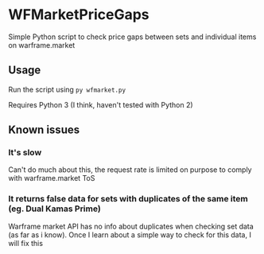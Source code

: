 # WFMarketPriceGaps
Simple Python script to check price gaps between sets and individual items on warframe.market

## Usage
Run the script using `py wfmarket.py`

Requires Python 3 (I think, haven't tested with Python 2)

## Known issues
### It's slow
Can't do much about this, the request rate is limited on purpose to comply with warframe.market ToS
### It returns false data for sets with duplicates of the same item (eg. Dual Kamas Prime)
Warframe market API has no info about duplicates when checking set data (as far as i know). Once I learn about a simple way to check for this data, I will fix this
